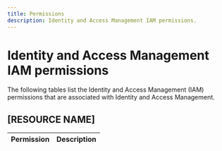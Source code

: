 ```yaml
---
title: Permissions
description: Identity and Access Management IAM permissions.
---
```


# Identity and Access Management IAM permissions

The following tables list the Identity and Access Management (IAM) permissions that are associated with Identity and Access Management.

## [RESOURCE NAME]

| Permission | Description |
| --- | --- |
